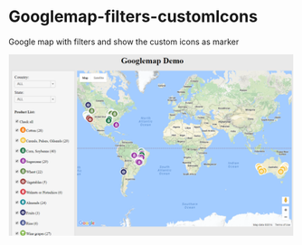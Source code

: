 # Googlemap-filters-customIcons
Google map with filters and show the custom icons as marker

![Screenshot](/images/screenshot.png?raw=true "Title")
